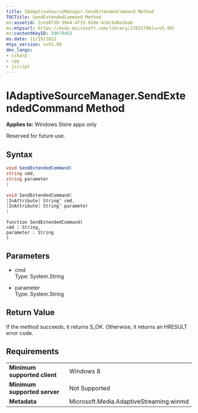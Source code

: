```yaml
---
title: IAdaptiveSourceManager.SendExtendedCommand Method
TOCTitle: SendExtendedCommand Method
ms:assetid: 2ce10730-3944-4f32-910e-416cbdba2eab
ms:mtpsurl: https://msdn.microsoft.com/library/JJ822708(v=VS.90)
ms:contentKeyID: 50079463
ms.date: 11/19/2012
mtps_version: v=VS.90
dev_langs:
- csharp
- cpp
- jscript
---
```


# IAdaptiveSourceManager.SendExtendedCommand Method

**Applies to:** Windows Store apps only

Reserved for future use.

## Syntax

```csharp
void SendExtendedCommand(
string cmd,
string parameter
)
```

```cpp
void SendExtendedCommand(
[InAttribute] String^ cmd,
[InAttribute] String^ parameter
)
```

```jscript
function SendExtendedCommand(
cmd : String,
parameter : String
)
```

## Parameters

  - cmd  
    Type: System.String

  - parameter  
    Type: System.String

## Return Value

If the method succeeds, it returns S\_OK. Otherwise, it returns an HRESULT error code.

## Requirements

|||
|--- |--- |
|**Minimum supported client**|Windows 8|
|**Minimum supported server**|Not Supported|
|**Metadata**|Microsoft.Media.AdaptiveStreaming.winmd|
